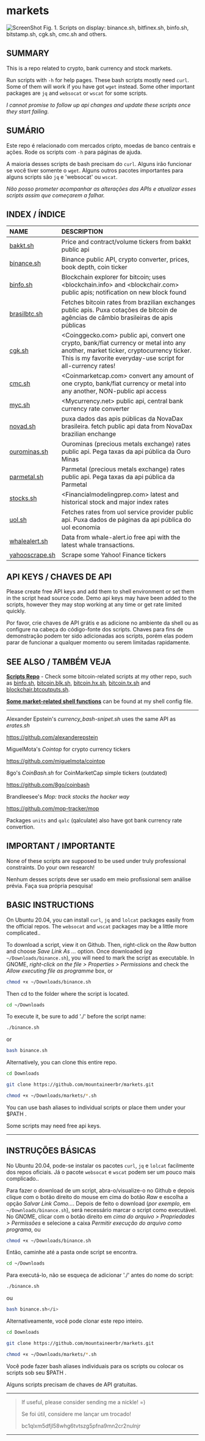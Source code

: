# markets
![ScreenShot](git_screenshot1.png)
Fig. 1. Scripts on display: binance.sh, bitfinex.sh, binfo.sh,
bitstamp.sh, cgk.sh, cmc.sh and others.


## SUMMARY

This is a repo related to crypto, bank currency and stock markets.

Run scripts with `-h` for help pages. These bash scripts mostly need
`curl`. Some of them will work if you have got `wget` instead.
Some other important packages are `jq` and `websocat` or `wscat` for some scripts.

_I cannot promise to follow up api changes and update these scripts
once they start failing._


## SUMÁRIO

Este repo é relacionado com mercados cripto, moedas de
banco centrais e ações. Rode os scripts com `-h` para páginas de ajuda.

A maioria desses scripts de bash precisam do `curl`.
Alguns irão funcionar se você tiver somente o `wget`.
Alguns outros pacotes importantes para alguns scripts são `jq` e
'websocat' ou `wscat`.

_Não posso prometer acompanhar as alterações das APIs e atualizar esses
scripts assim que começarem a falhar._


## INDEX / ÍNDICE

NAME | DESCRIPTION
:-------------|:-----------
[bakkt.sh](bakkt.sh) | Price and contract/volume tickers from bakkt public api
[binance.sh](binance.sh) |  Binance public API, crypto converter, prices, book depth, coin ticker
[binfo.sh](binfo.sh) | Blockchain explorer for bitcoin; uses <blockchain.info> and <blockchair.com> public apis; notification on new block found
[brasilbtc.sh](brasilbtc.sh) | Fetches bitcoin rates from brazilian exchanges public apis. Puxa cotações de bitcoin de agências de câmbio brasileiras de apis públicas
[cgk.sh](cgk.sh) | <Coinggecko.com> public api, convert one crypto, bank/fiat currency or metal into any another, market ticker, cryptocurrency ticker. This is my favorite everyday-use script for all-currency rates!
[cmc.sh](cmc.sh) |  <Coinmarketcap.com> convert any amount of one crypto, bank/fiat currency or metal into any another, NON-public api access
[myc.sh](myc.sh) | <Mycurrency.net> public api, central bank currency rate converter
[novad.sh](novad.sh) | puxa dados das apis públicas da NovaDax brasileira. fetch public api data from NovaDax brazilian enchange
[ourominas.sh](ourominas.sh) | Ourominas (precious metals exchange) rates public api. Pega taxas da api pública da Ouro Minas
[parmetal.sh](parmetal.sh) | Parmetal (precious metals exchange) rates public api. Pega taxas da api pública da Parmetal
[stocks.sh](stocks.sh) | <Financialmodelingprep.com> latest and historical stock and major index rates
[uol.sh](uol.sh) | Fetches rates from uol service provider public api. Puxa dados de páginas da api pública do uol economia
[whalealert.sh](whalealert.sh) | Data from whale-alert.io free api with the latest whale transactions.
[yahooscrape.sh](yahooscrape.sh) | Scrape some Yahoo! Finance tickers


## API KEYS / CHAVES DE API

Please create free API keys and add them to shell environment or set
them in the script head source code. Demo api keys may have been
added to the scripts, however they may stop working at any time
or get rate limited quickly.

Por favor, crie chaves de API grátis e as adicione no ambiente da shell
ou as configure na cabeça do código-fonte dos scripts. Chaves para fins
de demonstração podem ter sido adicionadas aos scripts, porém elas
podem parar de funcionar a qualquer momento ou serem limitadas rapidamente.
 

## SEE ALSO / TAMBÉM VEJA

**[Scripts Repo](https://github.com/mountaineerbr/scripts)** -
Check some bitcoin-related scripts at my other repo, such as
[binfo.sh](https://github.com/mountaineerbr/scripts/blob/main/binfo.sh),
[bitcoin.blk.sh](https://github.com/mountaineerbr/scripts/blob/main/bitcoin.blk.sh),
[bitcoin.hx.sh](https://github.com/mountaineerbr/scripts/blob/main/bitcoin.hx.sh),
[bitcoin.tx.sh](https://github.com/mountaineerbr/scripts/blob/main/bitcoin.tx.sh) and
[blockchair.btcoutputs.sh](https://github.com/mountaineerbr/scripts/blob/main/blockchair.btcoutputs.sh).

**[Some market-related shell functions](https://github.com/mountaineerbr/dotfiles/blob/main/.rc)** can be found at my shell config file.

---

Alexander Epstein's _currency_bash-snipet.sh_ uses the same API as _erates.sh_

<https://github.com/alexanderepstein>

MiguelMota's _Cointop_ for crypto currency tickers

<https://github.com/miguelmota/cointop>

8go's _CoinBash.sh_ for CoinMarketCap simple tickers (outdated)

<https://github.com/8go/coinbash> 

Brandleesee's _Mop: track stocks the hacker way_

<https://github.com/mop-tracker/mop>

Packages `units` and `qalc` (qalculate) also have got
bank currency rate convertion.


## IMPORTANT / IMPORTANTE

None of these scripts are supposed to be used under truly professional constraints. Do your own research!

Nenhum desses scripts deve ser usado em meio profissional sem análise prévia. Faça sua própria pesquisa!


## BASIC INSTRUCTIONS

On Ubuntu 20.04, you can install `curl`, `jq` and `lolcat` packages easily from the official repos.
The `websocat` and `wscat` packages may be a little more complicated..

To download a script, view it on Github.
Then, right-click on the _Raw_ button and choose _Save Link As ..._ option.
Once downloaded (_eg_ `~/Downloads/binance.sh`),
you will need to mark the script as executable.
In GNOME, _right-click on the file > Properties > Permissions_
and check the _Allow executing file as programme_ box, or

```bash
chmod +x ~/Downloads/binance.sh
```

Then cd to the folder where the script is located.

```bash
cd ~/Downloads
```

To execute it, be sure to add './' before the script name:

```bash
./binance.sh
```
 
or

```bash
bash binance.sh
```

Alternatively, you can clone this entire repo.

```bash
cd Downloads

git clone https://github.com/mountaineerbr/markets.git

chmod +x ~/Downloads/markets/*.sh
```

You can use bash aliases to individual scripts or place them under your $PATH .

Some scripts may need free api keys.

---

## INSTRUÇÕES BÁSICAS

No Ubuntu 20.04, pode-se instalar os pacotes `curl`, `jq` e `lolcat`
facilmente dos repos oficiais.
Já o pacote `websocat` e `wscat` podem ser um pouco mais complicado..

Para fazer o download de um script, abra-o/visualize-o no Github e
depois clique com o botão direito do mouse em cima do botão _Raw_ e
escolha a opção _Salvar Link Como..._.
Depois de feito o download (_por exemplo_, em `~/Downloads/binance.sh`),
será necessário marcar o script como executável.
No GNOME, clicar com o botão direito em
_cima do arquivo > Propriedades > Permissões_ e selecione a caixa
_Permitir execução do arquivo como programa_, ou

```bash
chmod +x ~/Downloads/binance.sh
```

Então, caminhe até a pasta onde script se encontra.

```bash
cd ~/Downloads
```

Para executá-lo, não se esqueça de adicionar './' antes do nome do script:

```bash
./binance.sh
```

ou


```bash
bash binance.sh</i>
```

Alternativeamente, você pode clonar este repo inteiro.

```bash
cd Downloads

git clone https://github.com/mountaineerbr/markets.git

chmod +x ~/Downloads/markets/*.sh
```

Você pode fazer bash aliases individuais para os scripts
ou colocar os scripts sob seu $PATH .

Alguns scripts precisam de chaves de API gratuitas.

---

> If useful, please consider sending me a nickle! =)
>  
> Se foi útil, considere me lançar um trocado!
>
>    bc1qlxm5dfjl58whg6tvtszg5pfna9mn2cr2nulnjr

---

